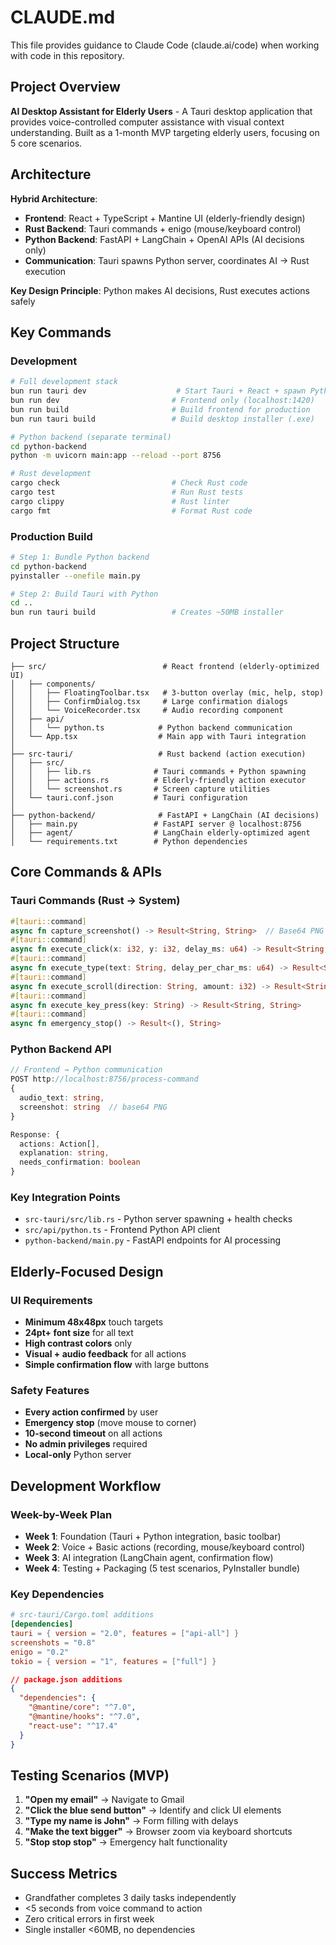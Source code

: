 # CLAUDE.md

This file provides guidance to Claude Code (claude.ai/code) when working with code in this repository.

## Project Overview

**AI Desktop Assistant for Elderly Users** - A Tauri desktop application that provides voice-controlled computer assistance with visual context understanding. Built as a 1-month MVP targeting elderly users, focusing on 5 core scenarios.

## Architecture

**Hybrid Architecture**:
- **Frontend**: React + TypeScript + Mantine UI (elderly-friendly design)
- **Rust Backend**: Tauri commands + enigo (mouse/keyboard control)
- **Python Backend**: FastAPI + LangChain + OpenAI APIs (AI decisions only)
- **Communication**: Tauri spawns Python server, coordinates AI → Rust execution

**Key Design Principle**: Python makes AI decisions, Rust executes actions safely

## Key Commands

### Development
```bash
# Full development stack
bun run tauri dev                    # Start Tauri + React + spawn Python
bun run dev                         # Frontend only (localhost:1420)
bun run build                       # Build frontend for production
bun run tauri build                 # Build desktop installer (.exe)

# Python backend (separate terminal)
cd python-backend
python -m uvicorn main:app --reload --port 8756

# Rust development
cargo check                         # Check Rust code
cargo test                          # Run Rust tests
cargo clippy                        # Rust linter
cargo fmt                           # Format Rust code
```

### Production Build
```bash
# Step 1: Bundle Python backend
cd python-backend
pyinstaller --onefile main.py

# Step 2: Build Tauri with Python
cd ..
bun run tauri build                 # Creates ~50MB installer
```

## Project Structure

```
├── src/                          # React frontend (elderly-optimized UI)
│   ├── components/
│   │   ├── FloatingToolbar.tsx   # 3-button overlay (mic, help, stop)
│   │   ├── ConfirmDialog.tsx     # Large confirmation dialogs
│   │   └── VoiceRecorder.tsx     # Audio recording component
│   ├── api/
│   │   └── python.ts            # Python backend communication
│   └── App.tsx                  # Main app with Tauri integration
│
├── src-tauri/                   # Rust backend (action execution)
│   ├── src/
│   │   ├── lib.rs              # Tauri commands + Python spawning
│   │   ├── actions.rs          # Elderly-friendly action executor
│   │   └── screenshot.rs       # Screen capture utilities
│   └── tauri.conf.json         # Tauri configuration
│
├── python-backend/              # FastAPI + LangChain (AI decisions)
│   ├── main.py                 # FastAPI server @ localhost:8756
│   ├── agent/                  # LangChain elderly-optimized agent
│   └── requirements.txt        # Python dependencies
```

## Core Commands & APIs

### Tauri Commands (Rust → System)
```rust
#[tauri::command]
async fn capture_screenshot() -> Result<String, String>  // Base64 PNG
#[tauri::command]
async fn execute_click(x: i32, y: i32, delay_ms: u64) -> Result<String, String>
#[tauri::command]
async fn execute_type(text: String, delay_per_char_ms: u64) -> Result<String, String>
#[tauri::command]
async fn execute_scroll(direction: String, amount: i32) -> Result<String, String>
#[tauri::command]
async fn execute_key_press(key: String) -> Result<String, String>
#[tauri::command]
async fn emergency_stop() -> Result<(), String>
```

### Python Backend API
```typescript
// Frontend → Python communication
POST http://localhost:8756/process-command
{
  audio_text: string,
  screenshot: string  // base64 PNG
}

Response: {
  actions: Action[],
  explanation: string,
  needs_confirmation: boolean
}
```

### Key Integration Points
- `src-tauri/src/lib.rs` - Python server spawning + health checks
- `src/api/python.ts` - Frontend Python API client
- `python-backend/main.py` - FastAPI endpoints for AI processing

## Elderly-Focused Design

### UI Requirements
- **Minimum 48x48px** touch targets
- **24pt+ font size** for all text
- **High contrast colors** only
- **Visual + audio feedback** for all actions
- **Simple confirmation flow** with large buttons

### Safety Features
- **Every action confirmed** by user
- **Emergency stop** (move mouse to corner)
- **10-second timeout** on all actions
- **No admin privileges** required
- **Local-only** Python server

## Development Workflow

### Week-by-Week Plan
- **Week 1**: Foundation (Tauri + Python integration, basic toolbar)
- **Week 2**: Voice + Basic actions (recording, mouse/keyboard control)
- **Week 3**: AI integration (LangChain agent, confirmation flow)
- **Week 4**: Testing + Packaging (5 test scenarios, PyInstaller bundle)

### Key Dependencies
```toml
# src-tauri/Cargo.toml additions
[dependencies]
tauri = { version = "2.0", features = ["api-all"] }
screenshots = "0.8"
enigo = "0.2"
tokio = { version = "1", features = ["full"] }
```

```json
// package.json additions
{
  "dependencies": {
    "@mantine/core": "^7.0",
    "@mantine/hooks": "^7.0",
    "react-use": "^17.4"
  }
}
```

## Testing Scenarios (MVP)
1. **"Open my email"** → Navigate to Gmail
2. **"Click the blue send button"** → Identify and click UI elements
3. **"Type my name is John"** → Form filling with delays
4. **"Make the text bigger"** → Browser zoom via keyboard shortcuts
5. **"Stop stop stop"** → Emergency halt functionality

## Success Metrics
- Grandfather completes 3 daily tasks independently
- <5 seconds from voice command to action
- Zero critical errors in first week
- Single installer <60MB, no dependencies